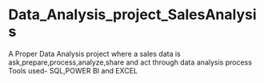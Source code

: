 # Data_Analysis_project_SalesAnalysis
A Proper Data Analysis project where a sales data is ask,prepare,process,analyze,share and act through data analysis process 
Tools used- SQL,POWER BI and EXCEL
